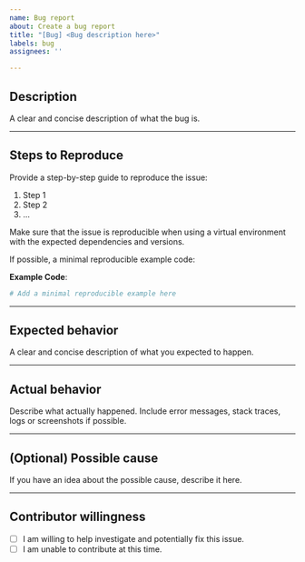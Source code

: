 ```yaml
---
name: Bug report
about: Create a bug report
title: "[Bug] <Bug description here>"
labels: bug
assignees: ''

---
```


## **Description** 
A clear and concise description of what the bug is.

---
## **Steps to Reproduce** 
Provide a step-by-step guide to reproduce the issue:
1. Step 1
2. Step 2
3. ...

Make sure that the issue is reproducible when using a virtual environment with the expected dependencies and versions. 

If possible, a minimal reproducible example code: 

**Example Code**:
```python
# Add a minimal reproducible example here
```

---

## **Expected behavior**
A clear and concise description of what you expected to happen.

--- 

## **Actual behavior**

Describe what actually happened. Include error messages, stack traces, logs or screenshots if possible.

---

## **(Optional) Possible cause**
If you have an idea about the possible cause, describe it here.

--- 

## **Contributor willingness**

- [ ] I am willing to help investigate and potentially fix this issue.
- [ ] I am unable to contribute at this time.
